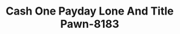 ---
f_zip-code: 30736
f_state-code: GA
title: Cash One Payday Lone And Title Pawn-8183
f_phone: 706-866-4200
f_city-only: Ringgold
f_address: 4982 Battlefield Parkway Ringgold
f_location-unique-id: '8183'
slug: cash-one-payday-lone-and-title-pawn-8183
updated-on: '2024-05-30T13:46:58.046Z'
created-on: '2024-05-30T13:36:59.803Z'
published-on: '2024-05-30T13:54:32.469Z'
f_city-state: cms/city/ringgold-ga.md
f_company: cms/company/cash-one-payday-lone-and-title-pawn.md
f_state: cms/state/georgia.md
layout: '[payday-loan].html'
tags: payday-loan
---